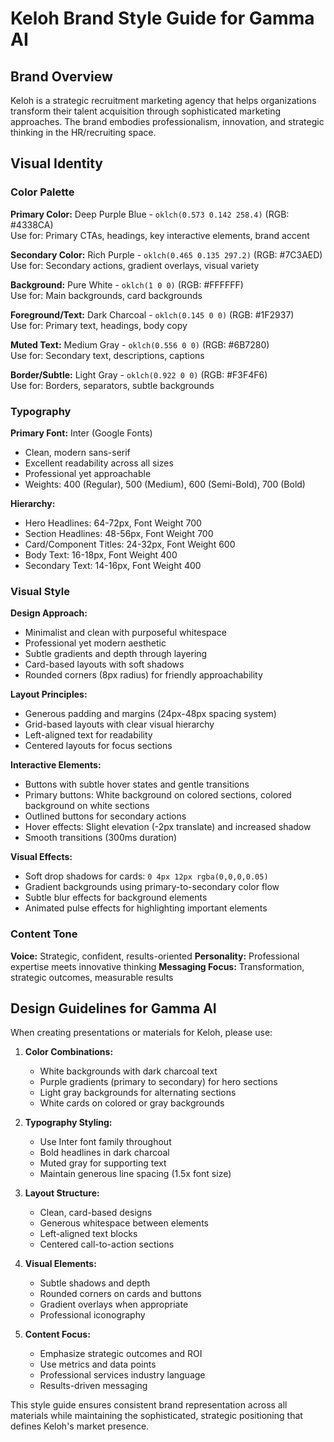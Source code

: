 # Keloh Brand Style Guide for Gamma AI

## Brand Overview
Keloh is a strategic recruitment marketing agency that helps organizations transform their talent acquisition through sophisticated marketing approaches. The brand embodies professionalism, innovation, and strategic thinking in the HR/recruiting space.

## Visual Identity

### Color Palette
**Primary Color:** Deep Purple Blue - `oklch(0.573 0.142 258.4)` (RGB: #4338CA)  
Use for: Primary CTAs, headings, key interactive elements, brand accent

**Secondary Color:** Rich Purple - `oklch(0.465 0.135 297.2)` (RGB: #7C3AED)  
Use for: Secondary actions, gradient overlays, visual variety

**Background:** Pure White - `oklch(1 0 0)` (RGB: #FFFFFF)  
Use for: Main backgrounds, card backgrounds

**Foreground/Text:** Dark Charcoal - `oklch(0.145 0 0)` (RGB: #1F2937)  
Use for: Primary text, headings, body copy

**Muted Text:** Medium Gray - `oklch(0.556 0 0)` (RGB: #6B7280)  
Use for: Secondary text, descriptions, captions

**Border/Subtle:** Light Gray - `oklch(0.922 0 0)` (RGB: #F3F4F6)  
Use for: Borders, separators, subtle backgrounds

### Typography
**Primary Font:** Inter (Google Fonts)  
- Clean, modern sans-serif
- Excellent readability across all sizes
- Professional yet approachable
- Weights: 400 (Regular), 500 (Medium), 600 (Semi-Bold), 700 (Bold)

**Hierarchy:**
- Hero Headlines: 64-72px, Font Weight 700
- Section Headlines: 48-56px, Font Weight 700  
- Card/Component Titles: 24-32px, Font Weight 600
- Body Text: 16-18px, Font Weight 400
- Secondary Text: 14-16px, Font Weight 400

### Visual Style

**Design Approach:**
- Minimalist and clean with purposeful whitespace
- Professional yet modern aesthetic
- Subtle gradients and depth through layering
- Card-based layouts with soft shadows
- Rounded corners (8px radius) for friendly approachability

**Layout Principles:**
- Generous padding and margins (24px-48px spacing system)
- Grid-based layouts with clear visual hierarchy
- Left-aligned text for readability
- Centered layouts for focus sections

**Interactive Elements:**
- Buttons with subtle hover states and gentle transitions
- Primary buttons: White background on colored sections, colored background on white sections
- Outlined buttons for secondary actions
- Hover effects: Slight elevation (-2px translate) and increased shadow
- Smooth transitions (300ms duration)

**Visual Effects:**
- Soft drop shadows for cards: `0 4px 12px rgba(0,0,0,0.05)`
- Gradient backgrounds using primary-to-secondary color flow
- Subtle blur effects for background elements
- Animated pulse effects for highlighting important elements

### Content Tone
**Voice:** Strategic, confident, results-oriented
**Personality:** Professional expertise meets innovative thinking
**Messaging Focus:** Transformation, strategic outcomes, measurable results

## Design Guidelines for Gamma AI

When creating presentations or materials for Keloh, please use:

1. **Color Combinations:**
   - White backgrounds with dark charcoal text
   - Purple gradients (primary to secondary) for hero sections
   - Light gray backgrounds for alternating sections
   - White cards on colored or gray backgrounds

2. **Typography Styling:**
   - Use Inter font family throughout
   - Bold headlines in dark charcoal
   - Muted gray for supporting text
   - Maintain generous line spacing (1.5x font size)

3. **Layout Structure:**
   - Clean, card-based designs
   - Generous whitespace between elements
   - Left-aligned text blocks
   - Centered call-to-action sections

4. **Visual Elements:**
   - Subtle shadows and depth
   - Rounded corners on cards and buttons
   - Gradient overlays when appropriate
   - Professional iconography

5. **Content Focus:**
   - Emphasize strategic outcomes and ROI
   - Use metrics and data points
   - Professional services industry language
   - Results-driven messaging

This style guide ensures consistent brand representation across all materials while maintaining the sophisticated, strategic positioning that defines Keloh's market presence.